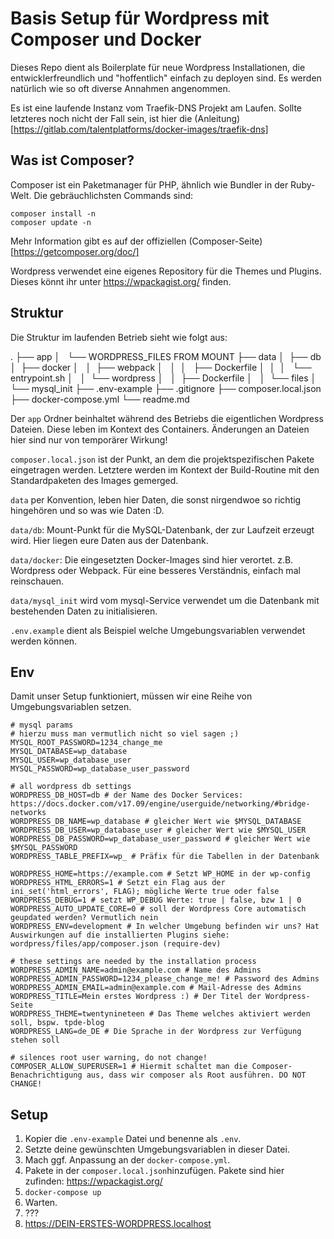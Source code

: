 # Basis Setup für Wordpress mit Composer und Docker

Dieses Repo dient als Boilerplate für neue Wordpress Installationen, die entwicklerfreundlich und "hoffentlich" einfach zu deployen sind.
Es werden natürlich wie so oft diverse Annahmen angenommen.

Es ist eine laufende Instanz vom Traefik-DNS Projekt am Laufen.
Sollte letzteres noch nicht der Fall sein, ist hier die (Anleitung)[https://gitlab.com/talentplatforms/docker-images/traefik-dns]


## Was ist Composer?

Composer ist ein Paketmanager für PHP, ähnlich wie Bundler in der Ruby-Welt.
Die gebräuchlichsten Commands sind:

```
composer install -n
composer update -n
```
Mehr Information gibt es auf der offiziellen (Composer-Seite)[https://getcomposer.org/doc/]

Wordpress verwendet eine eigenes Repository für die Themes und Plugins.
Dieses könnt ihr unter https://wpackagist.org/ finden.

## Struktur

Die Struktur im laufenden Betrieb sieht wie folgt aus:

.
├── app
│   └── WORDPRESS_FILES FROM MOUNT
├── data
│   ├── db
│   ├── docker
│   │    ├── webpack
│   │    │    ├── Dockerfile
│   │    │    └── entrypoint.sh
│   │    └── wordpress
│   │         ├── Dockerfile
│   │         └── files
│   └── mysql_init
├── .env-example
├── .gitignore
├── composer.local.json
├── docker-compose.yml
└── readme.md

Der `app` Ordner beinhaltet während des Betriebs die eigentlichen Wordpress Dateien.
Diese leben im Kontext des Containers. Änderungen an Dateien hier sind nur von temporärer Wirkung!

`composer.local.json` ist der Punkt, an dem die projektspezifischen Pakete eingetragen werden.
Letztere werden im Kontext der Build-Routine mit den Standardpaketen des Images gemerged.

`data` per Konvention, leben hier Daten, die sonst nirgendwoe so richtig hingehören und so was wie Daten :D.

`data/db`: Mount-Punkt für die MySQL-Datenbank, der zur Laufzeit erzeugt wird. Hier liegen eure Daten aus der Datenbank.

`data/docker`: Die eingesetzten Docker-Images sind hier verortet. z.B. Wordpress oder Webpack. Für eine besseres Verständnis, einfach mal reinschauen.

`data/mysql_init` wird vom mysql-Service verwendet um die Datenbank mit bestehenden Daten zu initialisieren.

`.env.example` dient als Beispiel welche Umgebungsvariablen verwendet werden können.

## Env
Damit unser Setup funktioniert, müssen wir eine Reihe von Umgebungsvariablen setzen.

```
# mysql params
# hierzu muss man vermutlich nicht so viel sagen ;)
MYSQL_ROOT_PASSWORD=1234_change_me
MYSQL_DATABASE=wp_database
MYSQL_USER=wp_database_user
MYSQL_PASSWORD=wp_database_user_password

# all wordpress db settings
WORDPRESS_DB_HOST=db # der Name des Docker Services: https://docs.docker.com/v17.09/engine/userguide/networking/#bridge-networks
WORDPRESS_DB_NAME=wp_database # gleicher Wert wie $MYSQL_DATABASE
WORDPRESS_DB_USER=wp_database_user # gleicher Wert wie $MYSQL_USER
WORDPRESS_DB_PASSWORD=wp_database_user_password # gleicher Wert wie $MYSQL_PASSWORD
WORDPRESS_TABLE_PREFIX=wp_ # Präfix für die Tabellen in der Datenbank

WORDPRESS_HOME=https://example.com # Setzt WP_HOME in der wp-config
WORDPRESS_HTML_ERRORS=1 # Setzt ein Flag aus der ini_set('html_errors', FLAG); mögliche Werte true oder false
WORDPRESS_DEBUG=1 # setzt WP_DEBUG Werte: true | false, bzw 1 | 0
WORDPRESS_AUTO_UPDATE_CORE=0 # soll der Wordpress Core automatisch geupdated werden? Vermutlich nein
WORDPRESS_ENV=development # In welcher Umgebung befinden wir uns? Hat Auswirkungen auf die installierten Plugins siehe: wordpress/files/app/composer.json (require-dev)

# these settings are needed by the installation process
WORDPRESS_ADMIN_NAME=admin@example.com # Name des Admins
WORDPRESS_ADMIN_PASSWORD=1234_please_change_me! # Password des Admins
WORDPRESS_ADMIN_EMAIL=admin@example.com # Mail-Adresse des Admins
WORDPRESS_TITLE=Mein erstes Wordpress :) # Der Titel der Wordpress-Seite
WORDPRESS_THEME=twentynineteen # Das Theme welches aktiviert werden soll, bspw. tpde-blog
WORDPRESS_LANG=de_DE # Die Sprache in der Wordpress zur Verfügung stehen soll

# silences root user warning, do not change!
COMPOSER_ALLOW_SUPERUSER=1 # Hiermit schaltet man die Composer-Benachrichtigung aus, dass wir composer als Root ausführen. DO NOT CHANGE!
```

## Setup

1. Kopier die `.env-example` Datei und benenne als `.env`.
2. Setzte deine gewünschten Umgebungsvariablen in dieser Datei.
3. Mach ggf. Anpassung an der `docker-compose.yml`.
4. Pakete in der `composer.local.json`hinzufügen. Pakete sind hier zufinden: https://wpackagist.org/
5. `docker-compose up`
6. Warten.
7. ???
8. https://DEIN-ERSTES-WORDPRESS.localhost

